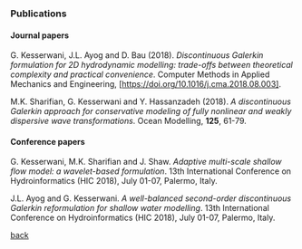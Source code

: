 
### Publications
#### Journal papers
G. Kesserwani, J.L. Ayog and D. Bau (2018). _Discontinuous Galerkin formulation for 2D hydrodynamic modelling:
trade-offs between theoretical complexity and practical convenience_. Computer Methods in Applied Mechanics and Engineering, [https://doi.org/10.1016/j.cma.2018.08.003]. 

M.K. Sharifian, G. Kesserwani and Y. Hassanzadeh (2018). _A discontinuous Galerkin approach for conservative modeling of fully
nonlinear and weakly dispersive wave transformations_. Ocean Modelling, **125**, 61-79.

#### Conference papers
G. Kesserwani, M.K. Sharifian and J. Shaw. _Adaptive multi-scale shallow flow model: a wavelet-based formulation_. 13th International Conference on Hydroinformatics (HIC 2018), July 01-07, Palermo, Italy. 

J.L. Ayog and G. Kesserwani. _A well-balanced second-order discontinuous Galerkin reformulation for shallow water modelling_. 13th International Conference on Hydroinformatics (HIC 2018), July 01-07, Palermo, Italy. 


[back](./)
